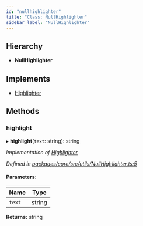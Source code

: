 ```yaml
---
id: "nullhighlighter"
title: "Class: NullHighlighter"
sidebar_label: "NullHighlighter"
---
```


## Hierarchy

* **NullHighlighter**

## Implements

* [Highlighter](../interfaces/highlighter.md)

## Methods

### highlight

▸ **highlight**(`text`: string): string

*Implementation of [Highlighter](../interfaces/highlighter.md)*

*Defined in [packages/core/src/utils/NullHighlighter.ts:5](https://github.com/mikro-orm/mikro-orm/blob/d945b8a11/packages/core/src/utils/NullHighlighter.ts#L5)*

#### Parameters:

Name | Type |
------ | ------ |
`text` | string |

**Returns:** string
